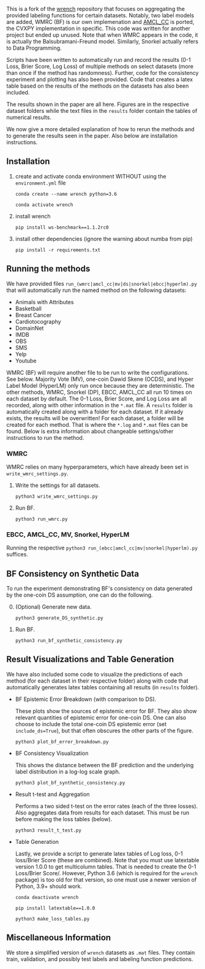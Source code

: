 This is a fork of the [wrench](https://github.com/JieyuZ2/wrench) repository that focuses on aggregating the provided labeling functions for certain datasets.
Notably, two label models are added, WMRC (BF) is our own implemenation and [AMCL\_CC](https://github.com/BatsResearch/amcl/tree/main) is ported, the CVXPY implementation in specific.
This code was written for another project but ended up unused.
Note that when WMRC appears in the code, it is actually the Balsubramani-Freund model.
Similarly, Snorkel actually refers to Data Programming.

Scripts have been written to automatically run and record the results (0-1 Loss, Brier Score, Log Loss) of multiple methods on select datasets (more than once if the method has randomness).
Further, code for the consistency experiment and plotting has also been provided.
Code that creates a latex table based on the results of the methods on the datasets has also been included.

The results shown in the paper are all here.
Figures are in the respective dataset folders while the text files in the `results` folder contain the tables of numerical results.

We now give a more detailed explanation of how to rerun the methods and to generate the results seen in the paper.
Also below are installation instructions.

## Installation
1. create and activate conda environment WITHOUT using the `environment.yml` file

    `conda create --name wrench python=3.6`

    `conda activate wrench`
2. install wrench

    `pip install ws-benchmark==1.1.2rc0`
3. install other dependencies (ignore the warning about numba from pip)

    `pip install -r requirements.txt`

## Running the methods
We have provided files `run_(wmrc|amcl_cc|mv|ds|snorkel|ebcc|hyperlm).py` that will automatically run the named method on the following datasets:

- Animals with Attributes
- Basketball
- Breast Cancer
- Cardiotocography
- DomainNet
- IMDB
- OBS
- SMS
- Yelp
- Youtube

WMRC (BF) will require another file to be run to write the configurations. See below.
Majority Vote (MV), one-coin Dawid Skene (OCDS), and Hyper Label Model (HyperLM) only run once because they are deterministic.  The other methods, WMRC, Snorkel (DP), EBCC, AMCL\_CC all run 10 times on each dataset by default.
The 0-1 Loss, Brier Score, and Log Loss are all recorded, along with other information in the `*.mat` file.
A `results` folder is automatically created along with a folder for each dataset.
If it already exists, the results will be overwritten!
For each dataset, a folder will be created for each method.
That is where the `*.log` and `*.mat` files can be found.
Below is extra information about changeable settings/other instructions to run the method.

### WMRC

WMRC relies on many hyperparameters, which have already been set in `write_wmrc_settings.py`.

1. Write the settings for all datasets.

    `python3 write_wmrc_settings.py`
2. Run BF.

    `python3 run_wmrc.py`

### EBCC, AMCL\_CC, MV, Snorkel, HyperLM
Running the respective `python3 run_(ebcc|amcl_cc|mv|snorkel|hyperlm).py` suffices.

## BF Consistency on Synthetic Data
To run the experiment demonstrating BF's consistency on data generated by the one-coin DS assumption, one can do the following.

0. (Optional) Generate new data.

    `python3 generate_DS_synthetic.py`
1. Run BF.

    `python3 run_bf_synthetic_consistency.py`

## Result Visualizations and Table Generation
We have also included some code to visualize the predictions of each method (for each dataset in their respective folder) along with code that automatically generates latex tables containing all results (in `results` folder).

- BF Epistemic Error Breakdown (with comparison to DS).

    These plots show the sources of epistemic error for BF.
    They also show relevant quantities of epistemic error for one-coin DS.
    One can also choose to include the total one-coin DS epistemic error (set `include_ds=True`), but that often obscures the other parts of the figure.

    `python3 plot_bf_error_breakdown.py`

- BF Consistency Visualization

    This shows the distance between the BF prediction and the underlying label distribution in a log-log scale graph.

    `python3 plot_bf_synthetic_consistency.py`

- Result t-test and Aggregation

    Performs a two sided t-test on the error rates (each of the three losses).
    Also aggregates data from results for each dataset. 
    This must be run before making the loss tables (below).

    `python3 result_t_test.py`

- Table Generation

    Lastly, we provide a script to generate latex tables of Log loss, 0-1 loss/Brier Score (these are combined).
  Note that you must use latextable version 1.0.0 to get multicolumn tables.
  That is needed to create the 0-1 Loss/Brier Score/.
  However, Python 3.6 (which is required for the `wrench` package) is too old for that version, so one must use a newer version of Python, 3.9+ should work.

    `conda deactivate wrench`

    `pip install latextable==1.0.0`

    `python3 make_loss_tables.py`


## Miscellaneous Information
We store a simplified version of `wrench` datasets as `.mat` files.
They contain train, validation, and possibly test labels and labeling function predictions.

